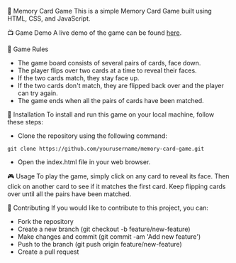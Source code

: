 :memo: Memory Card Game
This is a simple Memory Card Game built using HTML, CSS, and JavaScript.

:tv: Game Demo
A live demo of the game can be found [here](https://gusillus.github.io/memory_card_game/).

:game_die: Game Rules
- The game board consists of several pairs of cards, face down.
- The player flips over two cards at a time to reveal their faces.
- If the two cards match, they stay face up.
- If the two cards don't match, they are flipped back over and the player can try again.
- The game ends when all the pairs of cards have been matched.

:floppy_disk: Installation
To install and run this game on your local machine, follow these steps:

- Clone the repository using the following command:
```
git clone https://github.com/yourusername/memory-card-game.git
```
- Open the index.html file in your web browser.

:video_game: Usage
To play the game, simply click on any card to reveal its face. Then click on another card to see if it matches the first card. Keep flipping cards over until all the pairs have been matched.

:handshake: Contributing
If you would like to contribute to this project, you can:
- Fork the repository
- Create a new branch (git checkout -b feature/new-feature)
- Make changes and commit (git commit -am 'Add new feature')
- Push to the branch (git push origin feature/new-feature)
- Create a pull request
